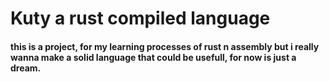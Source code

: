 # Kuty a rust compiled language
#### this is a project, for my learning processes of rust n assembly but i really wanna make a solid language that could be usefull, for now is just a dream.
